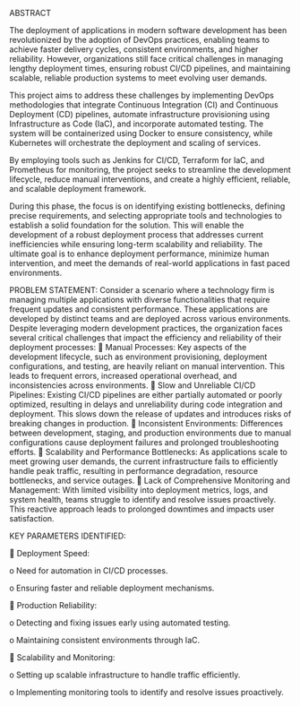 ABSTRACT

The deployment of applications in modern software development has been revolutionized by the adoption of DevOps practices, enabling teams to achieve faster delivery cycles, consistent environments, and higher reliability. However, organizations still face critical challenges in managing lengthy deployment times, ensuring robust CI/CD pipelines, and maintaining scalable, reliable production systems to meet evolving user demands.

This project aims to address these challenges by implementing DevOps methodologies that integrate Continuous Integration (CI) and Continuous Deployment (CD) pipelines, automate infrastructure provisioning using Infrastructure as Code (IaC), and incorporate automated testing. The system will be containerized using Docker to ensure consistency, while Kubernetes will orchestrate the deployment and scaling of services.

By employing tools such as Jenkins for CI/CD, Terraform for IaC, and Prometheus for monitoring, the project seeks to streamline the development lifecycle, reduce manual interventions, and create a highly efficient, reliable, and scalable deployment framework.

During this phase, the focus is on identifying existing bottlenecks, defining precise requirements, and selecting appropriate tools and technologies to establish a solid foundation for the solution. This will enable the development of a robust deployment process that addresses current inefficiencies while ensuring long-term scalability and reliability. The ultimate goal is to enhance deployment performance, minimize human intervention, and meet the demands of real-world applications in fast paced environments.

PROBLEM STATEMENT: Consider a scenario where a technology firm is managing multiple applications with diverse functionalities that require frequent updates and consistent performance. These applications are developed by distinct teams and are deployed across various environments. Despite leveraging modern development practices, the organization faces several critical challenges that impact the efficiency and reliability of their deployment processes:  Manual Processes: Key aspects of the development lifecycle, such as environment provisioning, deployment configurations, and testing, are heavily reliant on manual intervention. This leads to frequent errors, increased operational overhead, and inconsistencies across environments.  Slow and Unreliable CI/CD Pipelines: Existing CI/CD pipelines are either partially automated or poorly optimized, resulting in delays and unreliability during code integration and deployment. This slows down the release of updates and introduces risks of breaking changes in production.  Inconsistent Environments: Differences between development, staging, and production environments due to manual configurations cause deployment failures and prolonged troubleshooting efforts.  Scalability and Performance Bottlenecks: As applications scale to meet growing user demands, the current infrastructure fails to efficiently handle peak traffic, resulting in performance degradation, resource bottlenecks, and service outages.  Lack of Comprehensive Monitoring and Management: With limited visibility into deployment metrics, logs, and system health, teams struggle to identify and resolve issues proactively. This reactive approach leads to prolonged downtimes and impacts user satisfaction.

KEY PARAMETERS IDENTIFIED:

 Deployment Speed:

o Need for automation in CI/CD processes.

o Ensuring faster and reliable deployment mechanisms.

 Production Reliability:

o Detecting and fixing issues early using automated testing.

o Maintaining consistent environments through IaC.

 Scalability and Monitoring:

o Setting up scalable infrastructure to handle traffic efficiently.

o Implementing monitoring tools to identify and resolve issues proactively.

